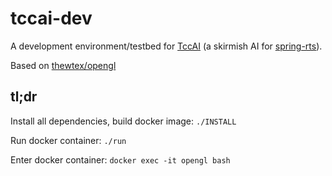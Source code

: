 # tccai-dev

A development environment/testbed for [TccAI](https://github.com/arnehilmann/tccai) (a skirmish AI for
[spring-rts](https://springrts.com/)).

Based on [thewtex/opengl](https://hub.docker.com/r/thewtex/opengl/)

## tl;dr

Install all dependencies, build docker image:
```./INSTALL```

Run docker container:
```./run```

Enter docker container:
```docker exec -it opengl bash```

